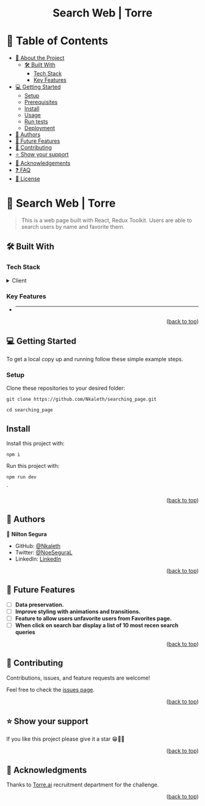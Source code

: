 

<div align="center">
  <h1><b>Search Web | Torre</b></h1>
</div>

# 📗 Table of Contents

- [📖 About the Project](#about-project)
  - [🛠 Built With](#built-with)
    - [Tech Stack](#tech-stack)
    - [Key Features](#key-features)  
- [💻 Getting Started](#getting-started)
  - [Setup](#setup)
  - [Prerequisites](#prerequisites)
  - [Install](#install)
  - [Usage](#usage)
  - [Run tests](#run-tests)
  - [Deployment](#triangular_flag_on_post-deployment)
- [👥 Authors](#authors)
- [🔭 Future Features](#future-features)
- [🤝 Contributing](#contributing)
- [⭐️ Show your support](#support)
- [🙏 Acknowledgements](#acknowledgements)
- [❓ FAQ](#faq)
- [📝 License](#license)

# 📖 Search Web | Torre <a name="about-project"></a>

> This is a web page built with React, Redux Toolkit. Users are able to search users by name and favorite them.

## 🛠 Built With <a name="built-with"></a>

### Tech Stack <a name="tech-stack"></a>

<details>
  <summary>Client</summary>
    <ul>
    <li><a href="https://react.dev/">React</a></li>
    <li><a href="https://redux.js.org/">Redux</a></li>
  </ul>
</details>

### Key Features <a name="key-features"></a>

- ****

<p align="right">(<a href="#readme-top">back to top</a>)</p>

## 💻 Getting Started <a name="getting-started"></a>

To get a local copy up and running follow these simple example steps.


### Setup

Clone these repositories to your desired folder:


`
git clone https://github.com/Nkaleth/searching_page.git
`

`
cd searching_page
`
## <b>Install</b>

Install this project with:

`
npm i
`

Run this project with:

`
npm run dev
`

`


<p align="right">(<a href="#readme-top">back to top</a>)</p>

## 👥 Authors <a name="author"></a>


👤 **Nilton Segura**

- GitHub: [@Nkaleth](https://github.com/Nkaleth)
- Twitter: [@NoeSeguraL](https://twitter.com/NoeSeguraL)
- LinkedIn: [LinkedIn](https://www.linkedin.com/in/niltonsegura/)


<p align="right">(<a href="#readme-top">back to top</a>)</p>

## 🔭 Future Features <a name="future-features"></a>

- [ ] **Data preservation.**
- [ ] **Improve styling with animations and transitions.**
- [ ] **Feature to allow users unfavorite users from Favorites page.**
- [ ] **When click on search bar display a list of 10 most recen search queries**

<p align="right">(<a href="#readme-top">back to top</a>)</p>

## 🤝 Contributing <a name="contributing"></a>

Contributions, issues, and feature requests are welcome!

Feel free to check the [issues page](https://github.com/Nkaleth/searching_page.git).

<p align="right">(<a href="#readme-top">back to top</a>)</p>

## ⭐️ Show your support <a name="support"></a>

If you like this project please give it a star 😁🌟✨

<p align="right">(<a href="#readme-top">back to top</a>)</p>

## 🙏 Acknowledgments <a name="acknowledgements"></a>

Thanks to [Torre.ai](https://torre.ai) recruitment department for the challenge.

<p align="right">(<a href="#readme-top">back to top</a>)</p>
